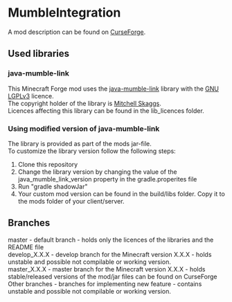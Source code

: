 # MumbleIntegration

A mod description can be found on [CurseForge](https://www.curseforge.com/minecraft/mc-mods/mumble-integration).

## Used libraries

### java-mumble-link

This Minecraft Forge mod uses the [java-mumble-link](https://github.com/magneticflux-/java-mumble-link) library with the [GNU LGPLv3](https://www.gnu.org/licenses/lgpl-3.0.en.html) licence.  
The copyright holder of the library is [Mitchell Skaggs](https://github.com/magneticflux-).  
Licences affecting this library can be found in the lib_licences folder.

### Using modified version of java-mumble-link

The library is provided as part of the mods jar-file.  
To customize the library version follow the following steps:  
1. Clone this repository  
2. Change the library version by changing the value of the java_mumble_link_version property in the gradle.properites file  
3. Run "gradle shadowJar"  
4. Your custom mod version can be found in the build/libs folder. Copy it to the mods folder of your client/server.  

## Branches

master - default branch - holds only the licences of the libraries and the README file  
develop_X.X.X - develop branch for the Minecraft version X.X.X - holds unstable and possible not compilable or working version.  
master_X.X.X - master branch for the Minecraft version X.X.X - holds stable/released versions of the mod/jar files can be found on CurseForge  
Other branches - branches for implementing new feature - contains unstable and possible not compilable or working version.  
